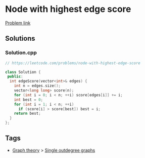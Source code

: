 # Node with highest edge score

[Problem link](https://leetcode.com/problems/node-with-highest-edge-score)

## Solutions


### Solution.cpp
```cpp
// https://leetcode.com/problems/node-with-highest-edge-score

class Solution {
 public:
  int edgeScore(vector<int>& edges) {
    int n = edges.size();
    vector<long long> score(n);
    for (int i = 0; i < n; ++i) score[edges[i]] += i;
    int best = 0;
    for (int i = 1; i < n; ++i)
      if (score[i] > score[best]) best = i;
    return best;
  }
};
```
## Tags

* [Graph theory](/Collections/graph-theory.md#graph-theory) > [Single outdegree graphs](/Collections/graph-theory.md#single-outdegree-graphs)
